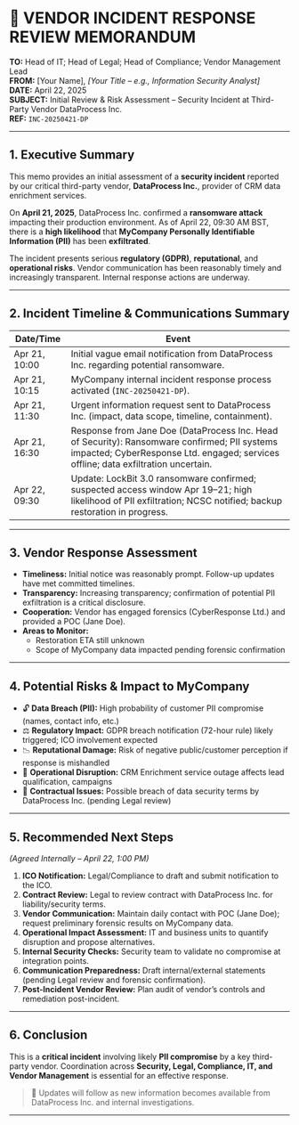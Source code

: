 # 📄 VENDOR INCIDENT RESPONSE REVIEW MEMORANDUM

**TO:** Head of IT; Head of Legal; Head of Compliance; Vendor Management Lead  
**FROM:** [Your Name], *[Your Title – e.g., Information Security Analyst]*  
**DATE:** April 22, 2025  
**SUBJECT:** Initial Review & Risk Assessment – Security Incident at Third-Party Vendor DataProcess Inc.  
**REF:** `INC-20250421-DP`

---

## 1. Executive Summary

This memo provides an initial assessment of a **security incident** reported by our critical third-party vendor, **DataProcess Inc.**, provider of CRM data enrichment services.

On **April 21, 2025**, DataProcess Inc. confirmed a **ransomware attack** impacting their production environment. As of April 22, 09:30 AM BST, there is a **high likelihood** that **MyCompany Personally Identifiable Information (PII)** has been **exfiltrated**.

The incident presents serious **regulatory (GDPR)**, **reputational**, and **operational risks**. Vendor communication has been reasonably timely and increasingly transparent. Internal response actions are underway.

---

## 2. Incident Timeline & Communications Summary

| Date/Time       | Event |
|------------------|-------|
| Apr 21, 10:00    | Initial vague email notification from DataProcess Inc. regarding potential ransomware. |
| Apr 21, 10:15    | MyCompany internal incident response process activated (`INC-20250421-DP`). |
| Apr 21, 11:30    | Urgent information request sent to DataProcess Inc. (impact, data scope, timeline, containment). |
| Apr 21, 16:30    | Response from Jane Doe (DataProcess Inc. Head of Security): Ransomware confirmed; PII systems impacted; CyberResponse Ltd. engaged; services offline; data exfiltration uncertain. |
| Apr 22, 09:30    | Update: LockBit 3.0 ransomware confirmed; suspected access window Apr 19–21; high likelihood of PII exfiltration; NCSC notified; backup restoration in progress. |

---

## 3. Vendor Response Assessment

- **Timeliness:** Initial notice was reasonably prompt. Follow-up updates have met committed timelines.  
- **Transparency:** Increasing transparency; confirmation of potential PII exfiltration is a critical disclosure.  
- **Cooperation:** Vendor has engaged forensics (CyberResponse Ltd.) and provided a POC (Jane Doe).  
- **Areas to Monitor:**  
  - Restoration ETA still unknown  
  - Scope of MyCompany data impacted pending forensic confirmation  

---

## 4. Potential Risks & Impact to MyCompany

- 🔓 **Data Breach (PII):** High probability of customer PII compromise (names, contact info, etc.)  
- ⚖️ **Regulatory Impact:** GDPR breach notification (72-hour rule) likely triggered; ICO involvement expected  
- 📉 **Reputational Damage:** Risk of negative public/customer perception if response is mishandled  
- 🚫 **Operational Disruption:** CRM Enrichment service outage affects lead qualification, campaigns  
- 📄 **Contractual Issues:** Possible breach of data security terms by DataProcess Inc. (pending Legal review)

---

## 5. Recommended Next Steps  
*(Agreed Internally – April 22, 1:00 PM)*

1. **ICO Notification:** Legal/Compliance to draft and submit notification to the ICO.  
2. **Contract Review:** Legal to review contract with DataProcess Inc. for liability/security terms.  
3. **Vendor Communication:** Maintain daily contact with POC (Jane Doe); request preliminary forensic results on MyCompany data.  
4. **Operational Impact Assessment:** IT and business units to quantify disruption and propose alternatives.  
5. **Internal Security Checks:** Security team to validate no compromise at integration points.  
6. **Communication Preparedness:** Draft internal/external statements (pending Legal review and forensic confirmation).  
7. **Post-Incident Vendor Review:** Plan audit of vendor’s controls and remediation post-incident.

---

## 6. Conclusion

This is a **critical incident** involving likely **PII compromise** by a key third-party vendor. Coordination across **Security, Legal, Compliance, IT, and Vendor Management** is essential for an effective response.

> 🔄 Updates will follow as new information becomes available from DataProcess Inc. and internal investigations.

---
